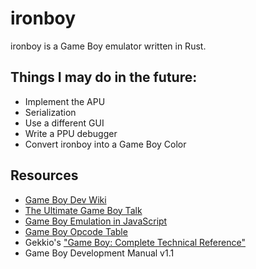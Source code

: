 # ironboy

ironboy is a Game Boy emulator written in Rust.

## Things I may do in the future:
 * Implement the APU
 * Serialization
 * Use a different GUI
 * Write a PPU debugger
 * Convert ironboy into a Game Boy Color
 
## Resources
 * [Game Boy Dev Wiki](https://gbdev.gg8.se/wiki/articles/Main_Page)
 * [The Ultimate Game Boy Talk](https://www.youtube.com/watch?v=HyzD8pNlpwI)
 * [Game Boy Emulation in JavaScript](https://imrannazar.com/gameBoy-Emulation-in-JavaScript)
 * [Game Boy Opcode Table](https://izik1.github.io/gbops)
 * Gekkio's ["Game Boy: Complete Technical Reference"](https://github.com/Gekkio/gb-ctr)
 * Game Boy Development Manual v1.1
